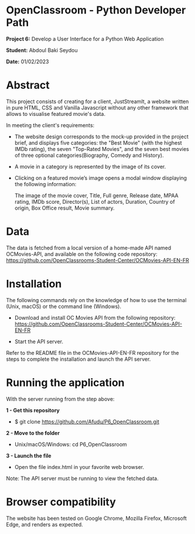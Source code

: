 # OpenClassroom - Python Developer Path

**Project 6:** Develop a User Interface for a Python Web Application

**Student:** Abdoul Baki Seydou

**Date:** 01/02/2023

# Abstract

This project consists of creating for a client, JustStreamIt, a website written in pure HTML, 
CSS and Vanilla Javascript without any other framework that allows to visualise featured movie's data.

In meeting the client's requirements:

- The website design corresponds to the mock-up provided in the project brief, and displays five categories: 
the "Best Movie" (with the highest IMDb rating), the seven "Top-Rated Movies", 
and the seven best movies of three optional categories(Biography, Comedy and History).

- A movie in a category is represented by the image of its cover.

- Clicking on a featured movie’s image opens a modal window displaying the following information:

    The image of the movie cover,
    Title,
    Full genre,
    Release date,
    MPAA rating,
    IMDb score,
    Director(s),
    List of actors,
    Duration,
    Country of origin,
    Box Office result,
    Movie summary.

# Data
The data is fetched from a local version of a home-made API named OCMovies-API, and available 
on the following code repository: https://github.com/OpenClassrooms-Student-Center/OCMovies-API-EN-FR

# Installation
The following commands rely on the knowledge of how to use the terminal (Unix, macOS) or the command line (Windows).

* Download and install OC Movies API from the following repository: 
https://github.com/OpenClassrooms-Student-Center/OCMovies-API-EN-FR

* Start the API server.

Refer to the README file in the OCMovies-API-EN-FR repository for the steps to complete the installation 
and launch the API server.

# Running the application

With the server running from the step above:

 **1 - Get this repository**
   * $ git clone https://github.com/Afudu/P6_OpenClassroom.git

 **2 - Move to the folder**
   * Unix/macOS/Windows: cd P6_OpenClassroom

 **3 - Launch the file**
   * Open the file index.html in your favorite web browser.

Note: The API server must be running to view the fetched data.

# Browser compatibility
The website has been tested on Google Chrome, Mozilla Firefox, Microsoft Edge, and renders as expected.
